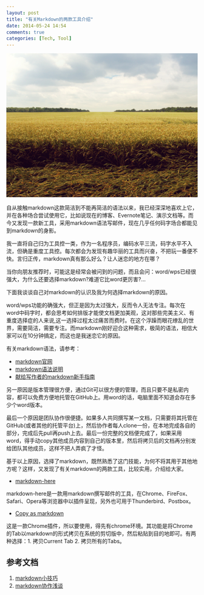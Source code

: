 ```yaml
---
layout: post
title: "有关Markdown的两款工具介绍"
date: 2014-05-24 14:54
comments: true
categories: [Tech, Tool]
---
```


![](/images/20140524.jpg)

自从接触markdown这款简洁到不能再简洁的语法以来，我已经深深地喜欢上它，并在各种场合尝试使用它，比如说现在的博客、Evernote笔记、演示文档等。而今又发现一款新工具，采用markdown语法写邮件，现在几乎任何码字场合都能见到markdown的身影。

我一直将自己归为工具控一类，作为一名程序员，编码水平三流，码字水平不入流，但确是重度工具控。每次都会为发现有趣华丽的工具而兴奋，不把玩一番便不快。言归正传，markdown真有那么好么？让人迷恋的地方在哪？

当你向朋友推荐时，可能这是经常会被问到的问题，而且会问：word/wps已经很强大，为什么还要选择markdown?难道它比word更厉害?...

下面我谈谈自己对markdown的认识及我为何选择markdown的原因。

<!-- more -->

word/wps功能的确强大，但正是因为太过强大，反而令人无法专注。每次在word中码字时，都会思考如何排版才能使文档更加美观，这对那些完美主义、有重度选择症的人来说,这一选择过程太过痛苦而费时。在这个浮躁而眼花缭乱的世界，需要简洁，需要专注。而markdown刚好迎合这种需求，极简的语法，相信大家可以在10分钟搞定，而这也是我迷恋它的原因。

有关markdown语法，请参考：

* [markdown官网](http://daringfireball.net/projects/markdown/basics)
* [markdown语法说明](http://wowubuntu.com/markdown/)
* [献给写作者的markdown新手指南](http://jianshu.io/p/q81RER)

另一原因是版本管理很方便，通过Git可以很方便的管理，而且只要不是私密内容，都可以免费方便地托管在GitHub上。用word的话，电脑里面不知道会存在多少个word版本。

最后一个原因是团队协作很便捷。如果多人共同撰写某一文档，只需要将其托管在GitHub(或者其他的托管平台)上，然后协作者每人clone一份，在本地完成各自的部分，完成后先pull再push上去。最后一份完整的文档便完成了，如果采用word，得手动copy其他成员内容到自己的版本里，然后将拷贝后的文档再分别发给团队其他成员，这样不把人弄疯了才怪。

基于以上原因，选择了markdown，既然熟悉了这门技能，为何不将其用于其他地方呢？这样，又发现了有关markdown的两款工具，比较实用，介绍给大家。

* [markdown-here](http://markdown-here.com)

markdown-here是一款用markdown撰写邮件的工具，在Chrome、FireFox、Safari、Opera等浏览器中以插件呈现，另外也可用于Thunderbird、Postbox。

* [Copy as markdown](https://chrome.google.com/webstore/detail/copy-as-markdown/fkeaekngjflipcockcnpobkpbbfbhmdn)

这是一款Chrome插件，所以要使用，得先有chrome环境。其功能是将Chrome的Tab以markdown的形式拷贝在系统的剪切版中，然后粘贴到目的地即可。有两种选择：1. 拷贝Current Tab 2. 拷贝所有的Tabs。

## 参考文档

1. [markdown小技巧](http://www.yangzhiping.com/tech/markdown-tips.html)
2. [markdown协作浅谈](http://www.yangzhiping.com/tech/r-markdown-knitr.html)
